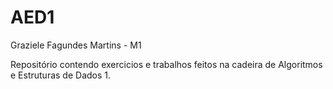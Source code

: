 # AED1

Graziele Fagundes Martins - M1

Repositório contendo exercicios e trabalhos feitos na cadeira de Algoritmos e Estruturas de Dados 1.
